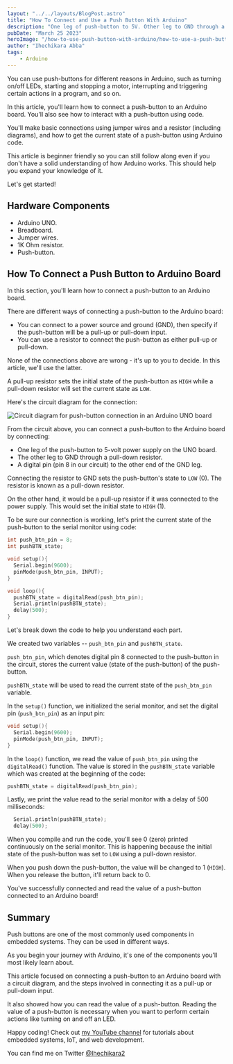 ```yaml
---
layout: "../../layouts/BlogPost.astro"
title: "How To Connect and Use a Push Button With Arduino"
description: "One leg of push-button to 5V. Other leg to GND through a pull-down resistor. Digital pin (pin 8 in our circuit) to the other end of the GND leg."
pubDate: "March 25 2023"
heroImage: "/how-to-use-push-button-with-arduino/how-to-use-a-push-button-with-arduino.png"
author: "Ihechikara Abba"
tags:
    - Arduino
---
```


You can use push-buttons for different reasons in Arduino, such as turning on/off LEDs, starting and stopping a motor, interrupting and triggering certain actions in a program, and so on. 

In this article, you'll learn how to connect a push-button to an Arduino board. You'll also see how to interact with a push-button using code.

You'll make basic connections using jumper wires and a resistor (including diagrams), and how to get the current state of a push-button using Arduino code. 

This article is beginner friendly so you can still follow along even if you don't have a solid understanding of how Arduino works. This should help you expand your knowledge of it.

Let's get started!

## Hardware Components
- Arduino UNO.
- Breadboard.
- Jumper wires.
- 1K Ohm resistor. 
- Push-button.
  
## How To Connect a Push Button to Arduino Board
In this section, you'll learn how to connect a push-button to an Arduino board. 

There are different ways of connecting a push-button to the Arduino board: 
- You can connect to a power source and ground (GND), then specify if the push-button will be a pull-up or pull-down input. 
- You can use a resistor to connect the push-button as either pull-up or pull-down. 

None of the connections above are wrong - it's up to you to decide. In this article, we'll use the latter. 

A pull-up resistor sets the initial state of the push-button as `HIGH` while a pull-down resistor will set the current state as `LOW`. 

Here's the circuit diagram for the connection:

![Circuit diagram for push-button connection in an Arduino UNO board](/how-to-use-push-button-with-arduino/circuit-diagram-arduino.png)

From the circuit above, you can connect a push-button to the Arduino board by connecting: 
- One leg of the push-button to 5-volt power supply on the UNO board. 
- The other leg to GND through a pull-down resistor. 
- A digital pin (pin 8 in our circuit) to the other end of the GND leg.

Connecting the resistor to GND sets the push-button's state to `LOW` (0). The resistor is known as a pull-down resistor. 

On the other hand, it would be a pull-up resistor if it was connected to the power supply. This would set the initial state to `HIGH` (1). 

To be sure our connection is working, let's print the current state of the push-button to the serial monitor using code:

```cpp
int push_btn_pin = 8;
int pushBTN_state;

void setup(){
  Serial.begin(9600);
  pinMode(push_btn_pin, INPUT);
}

void loop(){
  pushBTN_state = digitalRead(push_btn_pin);
  Serial.println(pushBTN_state);
  delay(500);
}
```
Let's break down the code to help you understand each part. 

We created two variables -- `push_btn_pin` and `pushBTN_state`. 

`push_btn_pin`, which denotes digital pin 8 connected to the push-button in the circuit, stores the current value (state of the push-button) of the push-button. 

`pushBTN_state` will be used to read the current state of the `push_btn_pin` variable. 

In the `setup()` function, we initialized the serial monitor, and set the digital pin (`push_btn_pin`) as an input pin: 

```cpp
void setup(){
  Serial.begin(9600);
  pinMode(push_btn_pin, INPUT);
}
```

In the `loop()` function, we read the value of `push_btn_pin` using the `digitalRead()` function. The value is stored in the `pushBTN_state` variable which was created at the beginning of the code:
```cpp
pushBTN_state = digitalRead(push_btn_pin);
```

Lastly, we print the value read to the serial monitor with a delay of 500 milliseconds:
```cpp
  Serial.println(pushBTN_state);
  delay(500);
```

When you compile and run the code, you'll see 0 (zero) printed continuously on the serial monitor. This is happening because the initial state of the push-button was set to `LOW` using a pull-down resistor. 

When you push down the push-button, the value will be changed to 1 (`HIGH`). When you release the button, it'll return back to 0. 

You've successfully connected and read the value of a push-button connected to an Arduino board!

## Summary
Push buttons are one of the most commonly used components in embedded systems. They can be used in different ways. 

As you begin your journey with Arduino, it's one of the components you'll most likely learn about. 

This article focused on connecting a push-button to an Arduino board with a circuit diagram, and the steps involved in connecting it as a pull-up or pull-down input. 

It also showed how you can read the value of a push-button. Reading the value of a push-button is necessary when you want to perform certain actions like turning on and off an LED. 

Happy coding! Check out [my YouTube channel](https://www.youtube.com/@Ihechikara) for tutorials about embedded systems, IoT, and web development.

You can find me on Twitter [@Ihechikara2](https://twitter.com/Ihechikara2)